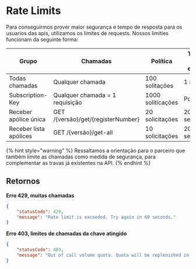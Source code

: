 # Rate Limits

Para conseguirmos prover maior segurança e tempo de resposta para os usuarios das apis, utilizamos os limites de requests. Nossos limities funcionam da seguinte forma:

| Grupo                  | Chamadas                           | Política          | Tempo de espera |
| ---------------------- | ---------------------------------- | ----------------- | --------------- |
| Todas chamadas         | Qualquer chamada                   | 100 solitações    | 1 minuto        |
| Subscription-Key       | Qualquer chamada = 1 requisição    | 1000 soliticações | Por dia         |
| Receber apólice única  | GET /{versão}/get/{registerNumber} | 20 solicitações   | 20 segundos     |
| Receber lista apólices | GET /{versão}/get-all              | 10 solicitações   | 20 segundos     |

{% hint style="warning" %}
Ressaltamos a orientação para o parceiro que também limite as chamadas como medida de segurança, para complementar as travas já existentes na API. &#x20;
{% endhint %}

## Retornos

**Erro 429, muitas chamadas**

```json
{
    "statusCode": 429,
    "message": "Rate limit is exceeded. Try again in 69 seconds."
}
```

**Erro 403, limites de chamadas da chave atingido**

```json
{
    "statusCode": 403,
    "message": "Out of call volume quota. Quota will be replenished in 10:25:13."
}
```
